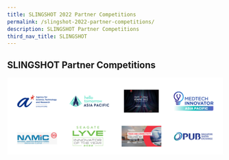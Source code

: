 ```yaml
---
title: SLINGSHOT 2022 Partner Competitions
permalink: /slingshot-2022-partner-competitions/
description: SLINGSHOT Partner Competitions
third_nav_title: SLINGSHOT
---
```



## **SLINGSHOT Partner Competitions**
![SLINGSHOT Partner Competitions SWITCh 2022](/images/Sponsors%20&%20Partners_Cards%20(17).png)